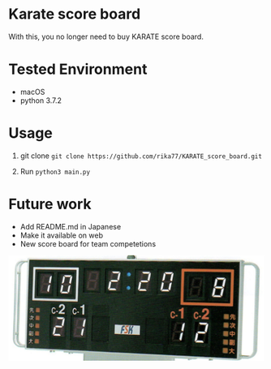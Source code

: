 # Karate score board

With this, you no longer need to buy KARATE score board.

# Tested Environment
- macOS
- python 3.7.2

# Usage

1. git clone
`git clone https://github.com/rika77/KARATE_score_board.git`

2. Run
`python3 main.py`


# Future work

- Add README.md in Japanese
- Make it available on web
- New score board for team competetions

![team](images/team_board.png "score board for team")